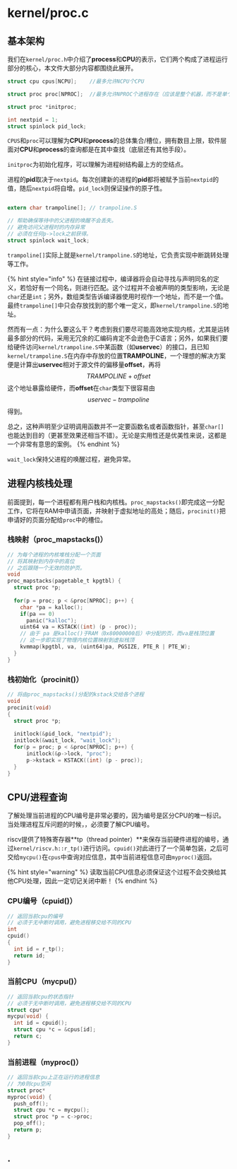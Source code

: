 # kernel/proc.c

## 基本架构

我们在`kernel/proc.h`中介绍了**process**和**CPU**的表示，它们两个构成了进程运行部分的核心，本文件大部分内容都围绕此展开。

```c
struct cpu cpus[NCPU];    //最多允许NCPU个CPU

struct proc proc[NPROC];  //最多允许NPROC个进程存在（应该是整个机器，而不是单个CPU）

struct proc *initproc;

int nextpid = 1;
struct spinlock pid_lock;
```

`CPUS`和`proc`可以理解为**CPU**和**process**的总体集合/槽位，拥有数目上限，软件层面对**CPU**和**process**的查询都是在其中查找（底层还有其他手段）。

`initproc`为初始化程序，可以理解为进程树结构最上方的空结点。

进程的**pid**取决于`nextpid`。每次创建新的进程的**pid**都将被赋予当前`nextpid`的值，随后`nextpid`将自增。`pid_lock`则保证操作的原子性。

```c

extern char trampoline[]; // trampoline.S

// 帮助确保等待中的父进程的唤醒不会丢失。
// 避免访问父进程时的内存异常
// 必须在任何p->lock之前获得。
struct spinlock wait_lock;
```

`trampoline[]`实际上就是`kernel/trampoline.S`的地址，它负责实现中断跳转处理等工作。

{% hint style="info" %}
在链接过程中，编译器将会自动寻找与声明同名的定义，若恰好有一个同名，则进行匹配。这个过程并不会被声明的类型影响，无论是`char`还是`int`；另外，数组类型告诉编译器使用时视作一个地址，而不是一个值。最终`trampoline[]`中只会存放找到的那个唯一定义，即`kernel/trampoline.S`的地址。

然而有一点：为什么要这么干？考虑到我们要尽可能高效地实现内核，尤其是运转最多部分的代码，采用无冗余的汇编码肯定不会逊色于C语言；另外，如果我们要给硬件访问`kernel/trampoline.S`中某函数（如**uservec**）的接口，且已知`kernel/trampoline.S`在内存中存放的位置**TRAMPOLINE**，一个理想的解决方案便是计算出**uservec**相对于源文件的偏移量**offset**，再将 $$TRAMPOLINE+offset$$ 这个地址暴露给硬件，而**offset**在`char`类型下很容易由$$uservec-trampoline$$ 得到。

总之，这种声明至少证明调用函数并不一定要函数名或者函数指针，甚至`char[]`也能达到目的（更甚至效果还相当不错）。无论是实用性还是优美性来说，这都是一个非常有意思的案例。
{% endhint %}

`wait_lock`保持父进程的唤醒过程，避免异常。

## 进程内核栈处理

前面提到，每一个进程都有用户栈和内核栈。`proc_mapstacks()`即完成这一分配工作，它将在RAM中申请页面，并映射于虚拟地址的高处；随后，`procinit()`把申请好的页面分配给`proc`中的槽位。

### 栈映射（proc\_mapstacks\(\)）

```c
// 为每个进程的内核堆栈分配一个页面
// 将其映射到内存中的高位
// 之后跟随一个无效的防护页。
void
proc_mapstacks(pagetable_t kpgtbl) {
  struct proc *p;
  
  for(p = proc; p < &proc[NPROC]; p++) {
    char *pa = kalloc();
    if(pa == 0)
      panic("kalloc");
    uint64 va = KSTACK((int) (p - proc));
    // 由于 pa 是kalloc()于RAM（0x80000000后）中分配的页，而va是栈顶位置
    // 这一步即实现了物理内核位置映射到虚拟栈顶
    kvmmap(kpgtbl, va, (uint64)pa, PGSIZE, PTE_R | PTE_W);
  }
}
```

### 栈初始化（procinit\(\)）

```c
// 将由proc_mapstacks()分配的kstack交给各个进程
void
procinit(void)
{
  struct proc *p;
  
  initlock(&pid_lock, "nextpid");
  initlock(&wait_lock, "wait_lock");
  for(p = proc; p < &proc[NPROC]; p++) {
      initlock(&p->lock, "proc");
      p->kstack = KSTACK((int) (p - proc));
  }
}
```

## CPU/进程查询

了解处理当前进程的CPU编号是非常必要的，因为编号是区分CPU的唯一标识。当处理进程互斥问题的时候，，必须要了解CPU编号。

riscv提供了特殊寄存器**tp（thread pointer）**来保存当前硬件进程的编号，通过`kernel/riscv.h::r_tp()`进行访问。`cpuid()`对此进行了一个简单包装，之后可交给`mycpu()`在`cpus`中查询对应信息，其中当前进程信息可由`myproc()`返回。

{% hint style="warning" %}
读取当前CPU信息必须保证这个过程不会交换给其他CPU处理，因此一定切记关闭中断！
{% endhint %}

### CPU编号（cpuid\(\)）

```c
// 返回当前cpu的编号
// 必须于无中断时调用，避免进程移交给不同的CPU
int
cpuid()
{
  int id = r_tp();
  return id;
}
```

### 当前CPU（mycpu\(\)）

```c
// 返回当前cpu的状态指针
// 必须于无中断时调用，避免进程移交给不同的CPU
struct cpu*
mycpu(void) {
  int id = cpuid();
  struct cpu *c = &cpus[id];
  return c;
}
```

### 当前进程（myproc\(\)）

```c
// 返回当前cpu上正在运行的进程信息
// 为0则cpu空闲
struct proc*
myproc(void) {
  push_off();
  struct cpu *c = mycpu();
  struct proc *p = c->proc;
  pop_off();
  return p;
}
```

## .

